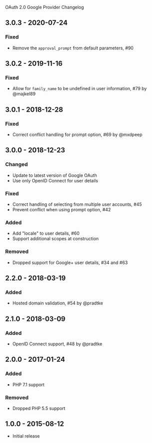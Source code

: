 OAuth 2.0 Google Provider Changelog

## 3.0.3 - 2020-07-24

### Fixed

- Remove the `approval_prompt` from default parameters, #90

## 3.0.2 - 2019-11-16

### Fixed

- Allow for `family_name` to be undefined in user information, #79 by @majkel89

## 3.0.1 - 2018-12-28

### Fixed

- Correct conflict handling for prompt option, #69 by @mxdpeep

## 3.0.0 - 2018-12-23

### Changed

- Update to latest version of Google OAuth
- Use only OpenID Connect for user details

### Fixed

- Correct handling of selecting from multiple user accounts, #45
- Prevent conflict when using prompt option, #42

### Added

- Add "locale" to user details, #60
- Support additional scopes at construction

### Removed

- Dropped support for Google+ user details, #34 and #63

## 2.2.0 - 2018-03-19

### Added

- Hosted domain validation, #54 by @pradtke

## 2.1.0 - 2018-03-09

### Added

- OpenID Connect support, #48 by @pradtke

## 2.0.0 - 2017-01-24

### Added

- PHP 7.1 support

### Removed

- Dropped PHP 5.5 support

## 1.0.0 - 2015-08-12

- Initial release
